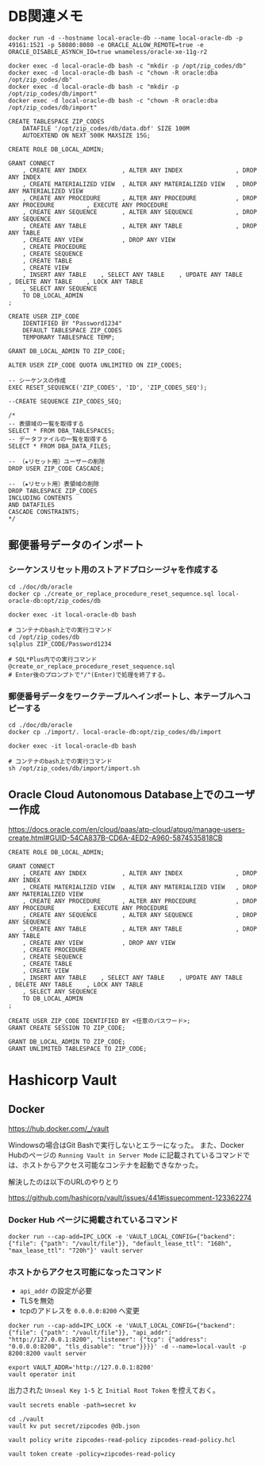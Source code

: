 # DB関連メモ
```
docker run -d --hostname local-oracle-db --name local-oracle-db -p 49161:1521 -p 58080:8080 -e ORACLE_ALLOW_REMOTE=true -e ORACLE_DISABLE_ASYNCH_IO=true wnameless/oracle-xe-11g-r2

docker exec -d local-oracle-db bash -c "mkdir -p /opt/zip_codes/db"
docker exec -d local-oracle-db bash -c "chown -R oracle:dba /opt/zip_codes/db"
docker exec -d local-oracle-db bash -c "mkdir -p /opt/zip_codes/db/import"
docker exec -d local-oracle-db bash -c "chown -R oracle:dba /opt/zip_codes/db/import"

CREATE TABLESPACE ZIP_CODES
	DATAFILE '/opt/zip_codes/db/data.dbf' SIZE 100M
	AUTOEXTEND ON NEXT 500K MAXSIZE 15G;

CREATE ROLE DB_LOCAL_ADMIN;

GRANT CONNECT
    , CREATE ANY INDEX          , ALTER ANY INDEX               , DROP ANY INDEX
    , CREATE MATERIALIZED VIEW  , ALTER ANY MATERIALIZED VIEW   , DROP ANY MATERIALIZED VIEW
    , CREATE ANY PROCEDURE      , ALTER ANY PROCEDURE           , DROP ANY PROCEDURE         , EXECUTE ANY PROCEDURE
    , CREATE ANY SEQUENCE       , ALTER ANY SEQUENCE            , DROP ANY SEQUENCE
    , CREATE ANY TABLE          , ALTER ANY TABLE               , DROP ANY TABLE
    , CREATE ANY VIEW           , DROP ANY VIEW
    , CREATE PROCEDURE
    , CREATE SEQUENCE
    , CREATE TABLE
    , CREATE VIEW
    , INSERT ANY TABLE    , SELECT ANY TABLE    , UPDATE ANY TABLE    , DELETE ANY TABLE    , LOCK ANY TABLE
    , SELECT ANY SEQUENCE
    TO DB_LOCAL_ADMIN
;

CREATE USER ZIP_CODE
	IDENTIFIED BY "Password1234"
	DEFAULT TABLESPACE ZIP_CODES
	TEMPORARY TABLESPACE TEMP;

GRANT DB_LOCAL_ADMIN TO ZIP_CODE;

ALTER USER ZIP_CODE QUOTA UNLIMITED ON ZIP_CODES;

-- シーケンスの作成
EXEC RESET_SEQUENCE('ZIP_CODES', 'ID', 'ZIP_CODES_SEQ');

--CREATE SEQUENCE ZIP_CODES_SEQ;

/*
-- 表領域の一覧を取得する
SELECT * FROM DBA_TABLESPACES;
-- データファイルの一覧を取得する
SELECT * FROM DBA_DATA_FILES;

-- （★リセット用）ユーザーの削除
DROP USER ZIP_CODE CASCADE;

-- （★リセット用）表領域の削除
DROP TABLESPACE ZIP_CODES
INCLUDING CONTENTS
AND DATAFILES
CASCADE CONSTRAINTS;
*/
```

## 郵便番号データのインポート

### シーケンスリセット用のストアドプロシージャを作成する

```
cd ./doc/db/oracle
docker cp ./create_or_replace_procedure_reset_sequence.sql local-oracle-db:opt/zip_codes/db

docker exec -it local-oracle-db bash

# コンテナのbash上での実行コマンド
cd /opt/zip_codes/db
sqlplus ZIP_CODE/Password1234

# SQL*Plus内での実行コマンド
@create_or_replace_procedure_reset_sequence.sql
# Enter後のプロンプトで"/"(Enter)で処理を終了する。

```

### 郵便番号データをワークテーブルへインポートし、本テーブルへコピーする

```
cd ./doc/db/oracle
docker cp ./import/. local-oracle-db:opt/zip_codes/db/import

docker exec -it local-oracle-db bash

# コンテナのbash上での実行コマンド
sh /opt/zip_codes/db/import/import.sh
```

## Oracle Cloud Autonomous Database上でのユーザー作成

https://docs.oracle.com/en/cloud/paas/atp-cloud/atpug/manage-users-create.html#GUID-54CA837B-CD6A-4ED2-A960-5874535818CB

```
CREATE ROLE DB_LOCAL_ADMIN;

GRANT CONNECT
    , CREATE ANY INDEX          , ALTER ANY INDEX               , DROP ANY INDEX
    , CREATE MATERIALIZED VIEW  , ALTER ANY MATERIALIZED VIEW   , DROP ANY MATERIALIZED VIEW
    , CREATE ANY PROCEDURE      , ALTER ANY PROCEDURE           , DROP ANY PROCEDURE         , EXECUTE ANY PROCEDURE
    , CREATE ANY SEQUENCE       , ALTER ANY SEQUENCE            , DROP ANY SEQUENCE
    , CREATE ANY TABLE          , ALTER ANY TABLE               , DROP ANY TABLE
    , CREATE ANY VIEW           , DROP ANY VIEW
    , CREATE PROCEDURE
    , CREATE SEQUENCE
    , CREATE TABLE
    , CREATE VIEW
    , INSERT ANY TABLE    , SELECT ANY TABLE    , UPDATE ANY TABLE    , DELETE ANY TABLE    , LOCK ANY TABLE
    , SELECT ANY SEQUENCE
    TO DB_LOCAL_ADMIN
;

CREATE USER ZIP_CODE IDENTIFIED BY <任意のパスワード>;
GRANT CREATE SESSION TO ZIP_CODE;

GRANT DB_LOCAL_ADMIN TO ZIP_CODE;
GRANT UNLIMITED TABLESPACE TO ZIP_CODE;
```

# Hashicorp Vault

## Docker

https://hub.docker.com/_/vault

Windowsの場合はGit Bashで実行しないとエラーになった。
また、Docker Hubのページの `Running Vault in Server Mode` に記載されているコマンドでは、ホストからアクセス可能なコンテナを起動できなかった。

解決したのは以下のURLのやりとり

https://github.com/hashicorp/vault/issues/441#issuecomment-123362274

### Docker Hub ページに掲載されているコマンド

```
docker run --cap-add=IPC_LOCK -e 'VAULT_LOCAL_CONFIG={"backend": {"file": {"path": "/vault/file"}}, "default_lease_ttl": "168h", "max_lease_ttl": "720h"}' vault server
```

### ホストからアクセス可能になったコマンド

- `api_addr` の設定が必要
- TLSを無効
- tcpのアドレスを `0.0.0.0:8200` へ変更

```
docker run --cap-add=IPC_LOCK -e 'VAULT_LOCAL_CONFIG={"backend": {"file": {"path": "/vault/file"}}, "api_addr": "http://127.0.0.1:8200", "listener": {"tcp": {"address": "0.0.0.0:8200", "tls_disable": "true"}}}}' -d --name=local-vault -p 8200:8200 vault server
```

```
export VAULT_ADDR='http://127.0.0.1:8200'
vault operator init
```

出力された `Unseal Key 1-5` と `Initial Root Token` を控えておく。

```shell
vault secrets enable -path=secret kv

cd ./vault
vault kv put secret/zipcodes @db.json

vault policy write zipcodes-read-policy zipcodes-read-policy.hcl

vault token create -policy=zipcodes-read-policy

```
